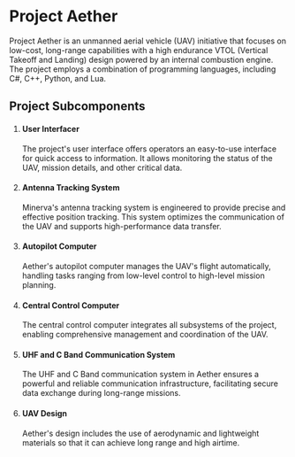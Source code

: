 
# Project Aether

Project Aether is an unmanned aerial vehicle (UAV) initiative that focuses on low-cost, long-range capabilities with a high endurance VTOL (Vertical Takeoff and Landing) design powered by an internal combustion engine. The project employs a combination of programming languages, including C#, C++, Python, and Lua.


## Project Subcomponents
1) #### User Interfacer ####  
   The project's user interface offers operators an easy-to-use interface for quick access to information. It allows monitoring the status of the UAV, mission details, and other critical data.

2) #### Antenna Tracking System ####  
   Minerva's antenna tracking system is engineered to provide precise and effective position tracking. This system optimizes the communication of the UAV and supports high-performance data transfer.

3) #### Autopilot Computer #### 
   Aether's autopilot computer manages the UAV's flight automatically, handling tasks ranging from low-level control to high-level mission planning.

5) #### Central Control Computer #### 
   The central control computer integrates all subsystems of the project, enabling comprehensive management and coordination of the UAV.

6)  #### UHF and C Band Communication System #### 
    The UHF and C Band communication system in Aether ensures a powerful and reliable communication infrastructure, facilitating secure data exchange during long-range missions.

7) #### UAV Design ####
   Aether's design includes the use of aerodynamic and lightweight materials so that it can achieve long range and high airtime.


